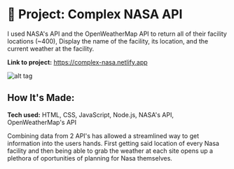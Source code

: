 # 🚀 Project: Complex NASA API

I used NASA's API and the OpenWeatherMap API to return all of their facility locations (~400), Display the name of the facility, its location, and the current weather at the facility.

**Link to project:** https://complex-nasa.netlify.app

![alt tag](https://i.imgur.com/w1xrzES.png)

## How It's Made:

**Tech used:** HTML, CSS, JavaScript, Node.js, NASA's API, OpenWeatherMap's API

Combining data from 2 API's has allowed a streamlined way to get information into the users hands. First getting said location of every Nasa facility and then being able to grab the weather at each site opens up a plethora of oportunities of planning for Nasa themselves.
